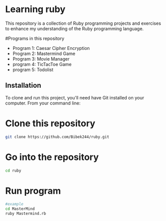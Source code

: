 
# Learning ruby
This repository is a collection of Ruby programming projects and exercises to enhance my understanding of the Ruby programming language. 

#Programs in this repository
- Program 1: Caesar Cipher Encryption
- Program 2: Mastermind Game
- Program 3: Movie Manager
- program 4: TicTacToe Game
- program 5: Todolist


## Installation

To clone and run this project, you'll need have Git installed on your computer. From your command line:

# Clone this repository
```bash
git clone https://github.com/Bibek244/ruby.git
```
# Go into the repository
```bash
cd ruby
```
# Run program
```bash
#example
cd MasterMind
ruby Mastermind.rb
```
